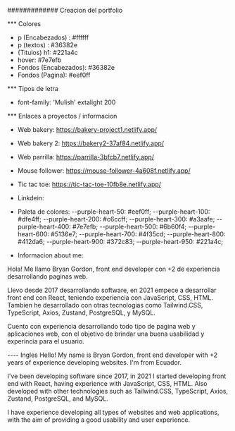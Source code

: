 ############# Creacion del portfolio

*** Colores

- p (Encabezados) : #ffffff
- p (textos) : #36382e
- (Titulos) h1: #221a4c
- hover: #7e7efb
- Fondos (Encabezados): #36382e
- Fondos (Pagina): #eef0ff

*** Tipos de letra

- font-family: 'Mulish' extalight 200

*** Enlaces a proyectos / informacion

- Web bakery: https://bakery-project1.netlify.app/
- Web bakery 2: https://bakery2-37af84.netlify.app/
- Web parrilla: https://parrilla-3bfcb7.netlify.app/
- Mouse follower: https://mouse-follower-4a608f.netlify.app/
- Tic tac toe: https://tic-tac-toe-10fb8e.netlify.app/

- Linkdein:

- Paleta de colores:
--purple-heart-50: #eef0ff;
--purple-heart-100: #dfe4ff;
--purple-heart-200: #c6ccff;
--purple-heart-300: #a3aafe;
--purple-heart-400: #7e7efb;
--purple-heart-500: #6b60f4;
--purple-heart-600: #5136e7;
--purple-heart-700: #4f35cd;
--purple-heart-800: #412da6;
--purple-heart-900: #372c83;
--purple-heart-950: #221a4c;

- Informacion about me:

Hola! Me llamo Bryan Gordon, front end developer con +2 de experiencia desarrollando paginas web.

Llevo desde 2017 desarrollando software, en 2021 empece a desarrollar front end con React, teniendo experiencia
con JavaScript, CSS, HTML. Tambien he desarrollado con otras tecnologias como Tailwind.CSS, TypeScript, Axios, Zustand,
PostgreSQL, y MySQL.

Cuento con experiencia desarrollando todo tipo de pagina web y aplicaciones web, con el objetivo de brindar una buena usabilidad
y experincia para el usuario.

---- Ingles
Hello! My name is Bryan Gordon, front end developer with +2 years of experience developing websites. I'm from Ecuador.

I've been developing software since 2017, in 2021 I started developing front end with React, having experience
with JavaScript, CSS, HTML. Also developed with other technologies such as Tailwind.CSS, TypeScript, Axios, Zustand,
PostgreSQL, and MySQL.

I have experience developing all types of websites and web applications, with the aim of providing a good usability and user experience.
